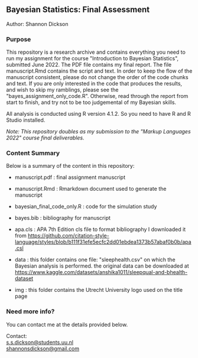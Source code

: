 ## Bayesian Statistics: Final Assessment

Author: Shannon Dickson

### Purpose

This repository is a research archive and contains everything you need to run my assignment for the course "Introduction to Bayesian Statistics",  submitted June 2022. 
The PDF file contains my final report. The file manuscript.Rmd contains the script and text.
In order to keep the flow of the manuscript consistent, please do not change the order of the code chunks and text. 
If you are only interested in the code that produces the results, and wish to skip my ramblings, please see the "bayes_assignment_only_code.R".
Otherwise, read through the report from start to finish, and try not to be too judgemental of my Bayesian skills.

All analysis is conducted using R version 4.1.2. So you need to have R and R Studio installed. 

*Note: This repository doubles as my submission to the "Markup Languages 2022" course final deliverables.*

### Content Summary

Below is a summary of the content in this repository:

- manuscript.pdf                 : final assignment manuscript

- manuscript.Rmd                 : Rmarkdown document used to generate the manuscript

- bayesian_final_code_only.R     : code for the simulation study
                     
- bayes.bib                      : bibliography for manuscript

- apa.cls                        : APA 7th Edition cls file to format bibliography
                                   I downloaded it from https://github.com/citation-style-language/styles/blob/b111f31efe5ecfc2dd01ebdea1373b57abaf0b0b/apa.csl
                     
- data                           : this folder contains one file: "sleephealth.csv" on which the Bayesian analysis is performed.
                                   the original data can be downloaded at https://www.kaggle.com/datasets/anshika1011/sleepqual-and-bhealth-dataset

- img                            : this folder contains the Utrecht University logo used on the title page

### Need more info?

You can contact me at the details provided below. 

Contact: \
s.s.dickson@students.uu.nl \
shannonsdickson@gmail.com


